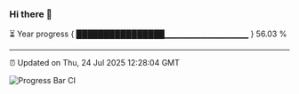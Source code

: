 ### Hi there 👋

⏳ Year progress { ████████████████▁▁▁▁▁▁▁▁▁▁▁▁▁▁ } 56.03 %

---

⏰ Updated on Thu, 24 Jul 2025 12:28:04 GMT

![Progress Bar CI](https://github.com/code-lakshay/GitHub-Actions-Demo/workflows/Progress%20Bar%20CI/badge.svg)
